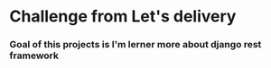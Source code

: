 # Challenge from Let's delivery 

<h3>Goal of this projects is I'm lerner more about django rest framework</h3>


